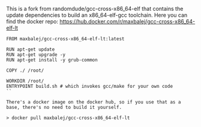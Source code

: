 This is a fork from randomdude/gcc-cross-x86_64-elf that contains the update dependencies to build an x86_64-elf-gcc toolchain. 
Here you can find the docker repo: https://hub.docker.com/r/maxbalej/gcc-cross-x86_64-elf-lt

```
FROM maxbalej/gcc-cross-x86_64-elf-lt:latest

RUN apt-get update 
RUN apt-get upgrade -y
RUN apt-get install -y grub-common

COPY ./ /root/

WORKDIR /root/
ENTRYPOINT build.sh # which invokes gcc/make for your own code
``

There's a docker image on the docker hub, so if you use that as a base, there's no need to build it yourself.

> docker pull maxbalej/gcc-cross-x86_64-elf-lt


